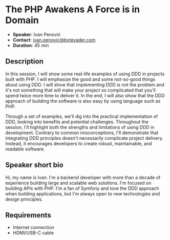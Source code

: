 # The PHP Awakens A Force is in Domain

- __Speaker__: Ivan Penović
- __Contact__: ivan.penovic@bytevader.com
- __Duration__: 45 min

## Description
In this session, I will show some real-life examples of using DDD in projects built with PHP. I will emphasize the good and some not-so-good things about using DDD. I will show that implementing DDD is not the problem and it's not something that will make your project so complicated that you'll spend twice more time to deliver it. In the end, I will also show that the DDD approach of building the software is also easy by using language such as PHP.

Through a set of examples, we'll dig into the practical implementation of DDD, looking into benefits and potential challenges. Throughout the session, I'll highlight both the strengths and limitations of using DDD in development. Contrary to common misconceptions, I'll demonstrate that integrating DDD principles doesn't necessarily complicate project delivery. Instead, it encourages developers to create robust, maintainable, and readable software.

## Speaker short bio

Hi, my name is Ivan. I'm a backend developer with more than a decade of experience building large and scalable web solutions. I'm focused on building APIs with PHP. I'm a fan of Symfony and love the DDD approach when building applications, but I'm always open to new technologies and design principles.

## Requirements
- Internet connection
- HDMI/USB-C cable
